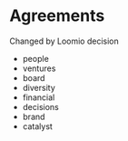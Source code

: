 # Agreements

Changed by Loomio decision

* people
* ventures
* board
* diversity
* financial
* decisions
* brand
* catalyst